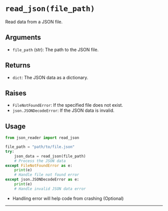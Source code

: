 # `read_json(file_path)`

Read data from a JSON file.

## Arguments
- `file_path` (str): The path to the JSON file.

## Returns
- `dict`: The JSON data as a dictionary.

## Raises
- `FileNotFoundError`: If the specified file does not exist.
- `json.JSONDecodeError`: If the JSON data is invalid.

## Usage
```python
from json_reader import read_json

file_path = "path/to/file.json"
try:
    json_data = read_json(file_path)
    # Process the JSON data
except FileNotFoundError as e:
    print(e)
    # Handle file not found error
except json.JSONDecodeError as e:
    print(e)
    # Handle invalid JSON data error
```
- Handling error will help code from crashing (Optional)

---
